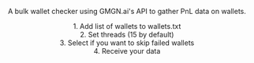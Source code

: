<p align="center">
	A bulk wallet checker using GMGN.ai's API to gather PnL data on wallets.</br>
</p>
<p align="center">
1. Add list of wallets to wallets.txt <br>
2. Set threads (15 by default)<br>
3. Select if you want to skip failed wallets<br>
4. Receive your data<br>
</p>

